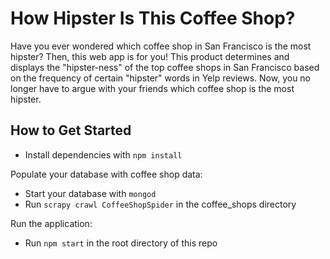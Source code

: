 # How Hipster Is This Coffee Shop?

Have you ever wondered which coffee shop in San Francisco is the most hipster? Then, this web app is for you! This product determines and displays the "hipster-ness" of the top coffee shops in San Francisco based on the frequency of certain "hipster" words in Yelp reviews. Now, you no longer have to argue with your friends which coffee shop is the most hipster.

## How to Get Started ##

- Install dependencies with `npm install`

Populate your database with coffee shop data:
- Start your database with `mongod`
- Run `scrapy crawl CoffeeShopSpider` in the coffee_shops directory

Run the application:
- Run `npm start` in the root directory of this repo
